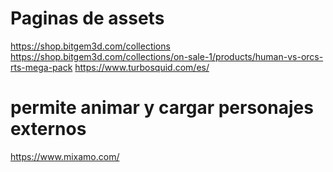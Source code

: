 # Paginas de assets

https://shop.bitgem3d.com/collections
https://shop.bitgem3d.com/collections/on-sale-1/products/human-vs-orcs-rts-mega-pack
https://www.turbosquid.com/es/

# permite animar y cargar personajes externos
https://www.mixamo.com/